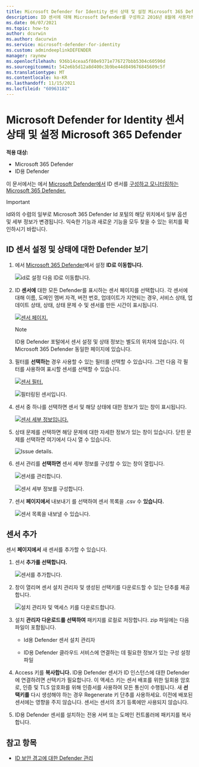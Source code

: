 ```yaml
---
title: Microsoft Defender for Identity 센서 상태 및 설정 Microsoft 365 Defender
description: ID 센서에 대해 Microsoft Defender를 구성하고 2016년 8월에 사용자의 Microsoft 365 Defender
ms.date: 06/07/2021
ms.topic: how-to
author: dcurwin
ms.author: dacurwin
ms.service: microsoft-defender-for-identity
ms.custom: admindeeplinkDEFENDER
manager: raynew
ms.openlocfilehash: 936b14ceaa5f80e9371e776727bbb5304c60590d
ms.sourcegitcommit: 542e6b5d12a8d400c3b9be44d849676845609c5f
ms.translationtype: MT
ms.contentlocale: ko-KR
ms.lasthandoff: 11/15/2021
ms.locfileid: "60963182"
---
```

# <a name="microsoft-defender-for-identity-sensor-health-and-settings-in-microsoft-365-defender"></a>Microsoft Defender for Identity 센서 상태 및 설정 Microsoft 365 Defender

**적용 대상:**

- Microsoft 365 Defender
- ID용 Defender

이 문서에서는 에서 [Microsoft Defender에서](/defender-for-identity) ID 센서를 [구성하고 모니터링하는 Microsoft 365 Defender.](/microsoft-365/security/defender/overview-security-center)

>[!IMPORTANT]
>Id와의 수렴의 일부로 Microsoft 365 Defender Id 포털의 해당 위치에서 일부 옵션 및 세부 정보가 변경됩니다. 익숙한 기능과 새로운 기능을 모두 찾을 수 있는 위치를 확인하시기 바랍니다.

## <a name="view-defender-for-identity-sensor-settings-and-status"></a>ID 센서 설정 및 상태에 대한 Defender 보기

1. 에서 <a href="https://go.microsoft.com/fwlink/p/?linkid=2077139" target="_blank">Microsoft 365 Defender</a>에서  설정 **ID로 이동합니다.**

    ![id로 설정 다음 ID로 이동합니다.](../../media/defender-identity/settings-identities.png)

1. ID **센서에** 대한 모든 Defender를 표시하는 센서 페이지를 선택합니다. 각 센서에 대해 이름, 도메인 멤버 자격, 버전 번호, 업데이트가 지연되는 경우, 서비스 상태, 업데이트 상태, 상태, 상태 문제 수 및 센서를 만든 시간이 표시됩니다.

    [![센서 페이지.](../../media/defender-identity/sensor-page.png)](../../media/defender-identity/sensor-page.png#lightbox)

    >[!NOTE]
    >ID용 Defender 포털에서 센서 설정 및 상태 정보는 별도의 위치에 있습니다. 이 Microsoft 365 Defender 동일한 페이지에 있습니다.

1. 필터를 **선택하는** 경우 사용할 수 있는 필터를 선택할 수 있습니다. 그런 다음 각 필터를 사용하여 표시할 센서를 선택할 수 있습니다.

    [![센서 필터.](../../media/defender-identity/sensor-filters.png)](../../media/defender-identity/sensor-filters.png#lightbox)

    ![필터링된 센서입니다.](../../media/defender-identity/filtered-sensor.png)

1. 센서 중 하나를 선택하면 센서 및 해당 상태에 대한 정보가 있는 창이 표시됩니다.

    [![센서 세부 정보입니다.](../../media/defender-identity/sensor-details.png)](../../media/defender-identity/sensor-details.png#lightbox)

1. 상태 문제를 선택하면 해당 문제에 대한 자세한 정보가 있는 창이 있습니다. 닫힌 문제를 선택하면 여기에서 다시 열 수 있습니다.

    ![Issue details.](../../media/defender-identity/issue-details.png)

1. 센서 관리를 **선택하면** 센서 세부 정보를 구성할 수 있는 창이 열립니다.

    ![센서를 관리합니다.](../../media/defender-identity/manage-sensor.png)

    ![센서 세부 정보를 구성합니다.](../../media/defender-identity/configure-sensor-details.png)

1. 센서 **페이지에서** 내보내기 를 선택하여 센서 목록을 .csv 수 **있습니다.**

    ![센서 목록을 내보낼 수 있습니다.](../../media/defender-identity/export-sensors.png)

## <a name="add-a-sensor"></a>센서 추가

센서 **페이지에서** 새 센서를 추가할 수 있습니다.

1. 센서 **추가를 선택합니다.**

    ![센서를 추가합니다.](../../media/defender-identity/add-sensor.png)

1. 창이 열리며 센서 설치 관리자 및 생성된 선택키를 다운로드할 수 있는 단추를 제공합니다.

    ![설치 관리자 및 액세스 키를 다운로드합니다.](../../media/defender-identity/installer-access-key.png)

1. 설치 **관리자 다운로드를 선택하여** 패키지를 로컬로 저장합니다. zip 파일에는 다음 파일이 포함됩니다.

    - Id용 Defender 센서 설치 관리자

    - ID용 Defender 클라우드 서비스에 연결하는 데 필요한 정보가 있는 구성 설정 파일

1. Access 키를 **복사합니다.** ID용 Defender 센서가 ID 인스턴스에 대한 Defender에 연결하려면 선택키가 필요합니다. 이 액세스 키는 센서 배포를 위한 일회용 암호로, 인증 및 TLS 암호화를 위해 인증서를 사용하여 모든 통신이 수행됩니다. 새 **선택키를** 다시 생성해야 하는 경우 Regenerate 키 단추를 사용하세요. 이전에 배포된 센서에는 영향을 주지 않습니다. 센서는 센서의 초기 등록에만 사용되지 않습니다.

1. ID용 Defender 센서를 설치하는 전용 서버 또는 도메인 컨트롤러에 패키지를 복사합니다.

## <a name="see-also"></a>참고 항목

- [ID 보안 경고에 대한 Defender 관리](manage-security-alerts.md)
